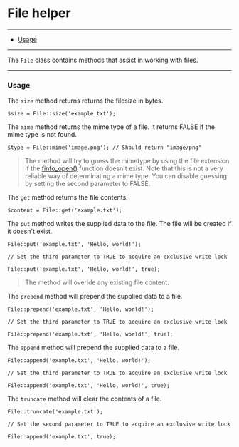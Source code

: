 # File helper

--------------------------------------------------------

* [Usage](#usage)

--------------------------------------------------------

The ```File``` class contains methods that assist in working with files.

--------------------------------------------------------

<a id="usage"></a>

### Usage

The ```size``` method returns returns the filesize in bytes.

	$size = File::size('example.txt');

The ```mime``` method returns the mime type of a file. It returns FALSE if the mime type is not found.

	$type = File::mime('image.png'); // Should return "image/png"

> The method will try to guess the mimetype by using the file extension if the [finfo_open()](http://php.net/manual/en/function.finfo-open.php) function doesn't exist. Note that this is not a very reliable way of determinating a mime type. You can disable guessing by setting the second parameter to FALSE.

The ```get``` method returns the file contents.

	$content = File::get('example.txt');

The ```put``` method writes the supplied data to the file. The file will be created if it doesn't exist.

	File::put('example.txt', 'Hello, world!');

	// Set the third parameter to TRUE to acquire an exclusive write lock

	File::put('example.txt', 'Hello, world!', true);

> The method will overide any existing file content.

The ```prepend``` method will prepend the supplied data to a file.

	File::prepend('example.txt', 'Hello, world!');

	// Set the third parameter to TRUE to acquire an exclusive write lock

	File::prepend('example.txt', 'Hello, world!', true);

The ```append``` method will prepend the supplied data to a file.

	File::append('example.txt', 'Hello, world!');

	// Set the third parameter to TRUE to acquire an exclusive write lock

	File::append('example.txt', 'Hello, world!', true);

The ```truncate``` method will clear the contents of a file.

	File::truncate('example.txt');

	// Set the second parameter to TRUE to acquire an exclusive write lock

	File::append('example.txt', true);